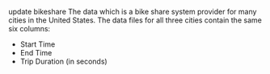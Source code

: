 update bikeshare
The data  which is a bike share system provider for many cities in the United States.
 The data files for all three cities contain the same six columns:
* Start Time
* End Time
* Trip Duration (in seconds)
